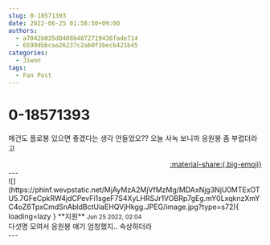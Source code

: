 ```yaml
---
slug: 0-18571393
date: 2022-06-25 01:58:50+09:00
authors:
  - a7042b035d8408b4872719436fade714
  - 6599dbbcaa26237c2ab0f3becb421b45
categories:
  - Jiwon
tags:
  - Fan Post
---
```


# 0-18571393

<div class="post-container" markdown="1">
<div class="content-container md-sidebar__scrollwrap" markdown="1">

메건도 플로봉 있으면 좋겠다는 생각 안들었오?? 오늘 사녹 보니까 응원봉 좀 부럽더라고

</div>
</div>

<div style="text-align: right;" markdown="1">
<a href="https://weverse.io/fromis9/fanpost/0-18571393" style="text-align: right;">:material-share:{.big-emoji}</a>
</div>
---

<div class="comments-container md-sidebar__scrollwrap" markdown="1">
<div class="comment" markdown="1">
<div class='id-container' markdown="1">
![](https://phinf.wevpstatic.net/MjAyMzA2MjVfMzMg/MDAxNjg3NjU0MTExOTU5.7GFeCpkRW4jdCPevFi1sgeF7S4XyLHRSJr1VOBRp7gEg.mY0LxqknzXmYC4oZ6TpxCmdSnAbldBctUiaEHQVjHkgg.JPEG/image.jpg?type=s72){ loading=lazy }
**<span class="artist">지원</span>** <small>Jun 25 2022, 02:04</small><br>
</div>
<div class='comment-body' markdown="1">
다섯명 모여서 응원봉 얘기 엄청했지.. 속상하더라
</div>
</div>
</div>
---
